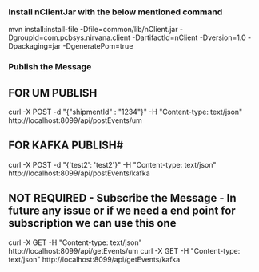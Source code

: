 ### Install nClientJar with the below mentioned command
mvn install:install-file -Dfile=common/lib/nClient.jar -DgroupId=com.pcbsys.nirvana.client -DartifactId=nClient -Dversion=1.0 -Dpackaging=jar -DgeneratePom=true


### Publish the Message
## FOR UM PUBLISH
curl -X POST -d "{\"shipmentId\" : \"1234\"}" -H "Content-type: text/json" http://localhost:8099/api/postEvents/um

## FOR KAFKA PUBLISH#
curl -X POST -d "{'test2': 'test2'}" -H "Content-type: text/json"  http://localhost:8099/api/postEvents/kafka

## NOT REQUIRED - Subscribe the Message - In future any issue or if we need a end point for subscription we can use this one
curl -X GET -H "Content-type: text/json"  http://localhost:8099/api/getEvents/um
curl -X GET -H "Content-type: text/json"  http://localhost:8099/api/getEvents/kafka
